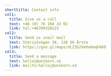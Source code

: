 ```yaml
---
shorttitle: Contact info
col1:
  title: Give us a call
  text: +46 (0) 76 104 33 02
  link: tel:+46709320123
col2:
  title: Send us snail mail
  text: Storsjövägen 38, 120 56 Årsta
  link: https://goo.gl/maps/dLZ3G2Vehwkmqhk69
col3:
  title: Send a message
  text: halloj@unikorn.se
  link: mailto:halloj@unikorn.se
---
```

